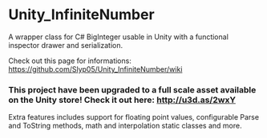 # Unity_InfiniteNumber
A wrapper class for C# BigInteger usable in Unity with a functional inspector drawer and serialization.  

Check out this page for informations:  
https://github.com/Slyp05/Unity_InfiniteNumber/wiki

### This project have been upgraded to a full scale asset available on the Unity store! Check it out here: http://u3d.as/2wxY  
Extra features includes support for floating point values, configurable Parse and ToString methods, math and interpolation static classes and more.
